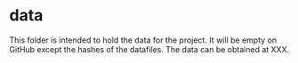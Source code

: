 # data

This folder is intended to hold the data for the project.
It will be empty on GitHub except the hashes of the datafiles.
The data can be obtained at XXX.
